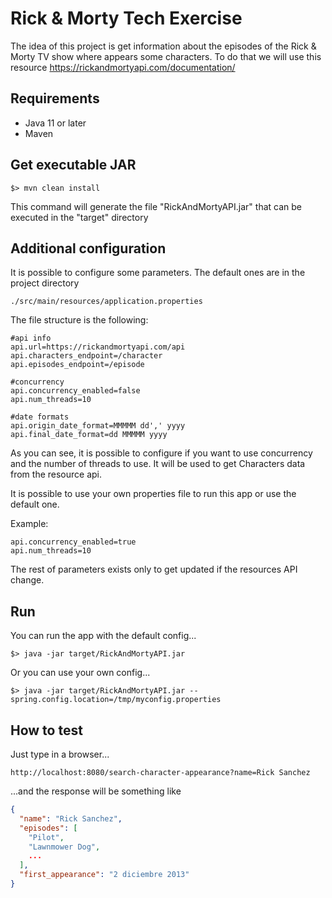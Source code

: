 # Rick & Morty Tech Exercise

The idea of this project is get information about the episodes of the Rick & Morty TV show where appears some 
characters. To do that we will use this resource https://rickandmortyapi.com/documentation/


## Requirements
 - Java 11 or later
 - Maven

## Get executable JAR
```shell
$> mvn clean install
```

This command will generate the file "RickAndMortyAPI.jar" that can be executed in the "target" directory

## Additional configuration
It is possible to configure some parameters. The default ones are in the project directory
```shell
./src/main/resources/application.properties
```

The file structure is the following:
```properties
#api info
api.url=https://rickandmortyapi.com/api
api.characters_endpoint=/character
api.episodes_endpoint=/episode

#concurrency
api.concurrency_enabled=false
api.num_threads=10

#date formats
api.origin_date_format=MMMMM dd',' yyyy
api.final_date_format=dd MMMMM yyyy
```

As you can see, it is possible to configure if you want to use concurrency and the number of threads to use. It will 
be used to get Characters data from the resource api.

It is possible to use your own properties file to run this app or use the default one.

Example:
```properties
api.concurrency_enabled=true
api.num_threads=10
```

The rest of parameters exists only to get updated if the resources API change.

## Run
You can run the app with the default config...
```shell
$> java -jar target/RickAndMortyAPI.jar
```

Or you can use your own config...
```shell
$> java -jar target/RickAndMortyAPI.jar --spring.config.location=/tmp/myconfig.properties
```

## How to test
Just type in a browser... 
```
http://localhost:8080/search-character-appearance?name=Rick Sanchez
``` 
...and the response will be something like

```json
{
  "name": "Rick Sanchez",
  "episodes": [
    "Pilot",
    "Lawnmower Dog",
    ...
  ],
  "first_appearance": "2 diciembre 2013"
}
```


